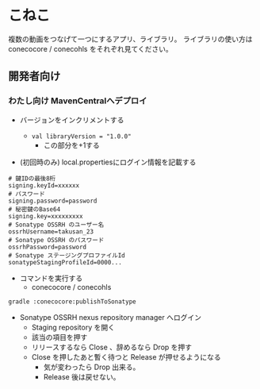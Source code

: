 # こねこ

複数の動画をつなげて一つにするアプリ、ライブラリ。
ライブラリの使い方は conecocore / conecohls をそれぞれ見てください。

## 開発者向け

### わたし向け MavenCentralへデプロイ

- バージョンをインクリメントする
    - `val libraryVersion = "1.0.0"`
        - この部分を+1する

- (初回時のみ) local.propertiesにログイン情報を記載する
```properties
# 鍵IDの最後8桁
signing.keyId=xxxxxx
# パスワード
signing.password=password
# 秘密鍵のBase64
signing.key=xxxxxxxxx
# Sonatype OSSRH のユーザー名
ossrhUsername=takusan_23
# Sonatype OSSRH のパスワード
ossrhPassword=password
# Sonatype ステージングプロファイルId
sonatypeStagingProfileId=0000...
```

- コマンドを実行する
    - conecocore / conecohls
```
gradle :conecocore:publishToSonatype
```

- Sonatype OSSRH nexus repository manager へログイン
    - Staging repository を開く
    - 該当の項目を押す
    - リリースするなら Close 、辞めるなら Drop を押す
    - Close を押したあと暫く待つと Release が押せるようになる
        - 気が変わったら Drop 出来る。
        - Release 後は戻せない。